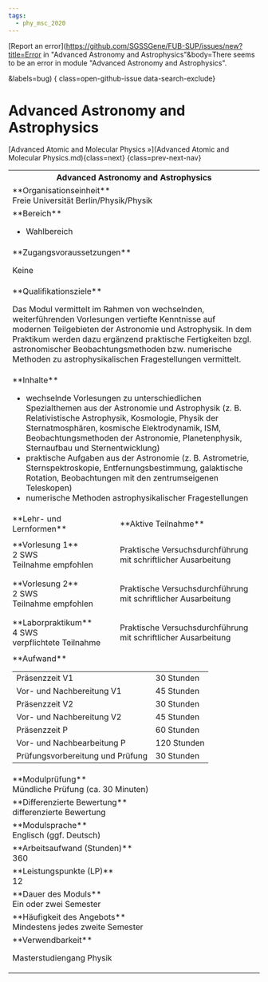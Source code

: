 ```yaml
---
tags:
  - phy_msc_2020
---
```

[Report an error](https://github.com/SGSSGene/FUB-SUP/issues/new?title=Error in "Advanced Astronomy and Astrophysics"&body=There seems to be an error in module "Advanced Astronomy and Astrophysics".

<Describe here a slightly more detailed description of what is wrong>&labels=bug)
{ class=open-github-issue data-search-exclude}

# Advanced Astronomy and Astrophysics


[Advanced Atomic and Molecular Physics »](Advanced Atomic and Molecular Physics.md){class=next}
{class=prev-next-nav}

<table markdown id="moduledesc">
<tr markdown class="moduledesc_head"><th colspan="2">Advanced Astronomy and Astrophysics </th></tr>
<tr markdown><td colspan="2">**Organisationseinheit**   <br>Freie Universität Berlin/Physik/Physik</td></tr>

<tr markdown><td colspan="2">**Bereich**<br>


- Wahlbereich

</td></tr>

<tr markdown><td colspan="2">**Zugangsvoraussetzungen** <br>

Keine


</td></tr>
<tr markdown><td colspan="2">**Qualifikationsziele**    <br>

Das Modul vermittelt im Rahmen von wechselnden, weiterführenden Vorlesungen
vertiefte Kenntnisse auf modernen Teilgebieten der Astronomie und
Astrophysik. In dem Praktikum werden dazu ergänzend praktische Fertigkeiten
bzgl. astronomischer Beobachtungsmethoden bzw. numerische Methoden zu
astrophysikalischen Fragestellungen vermittelt.


</td></tr>
<tr markdown><td colspan="2">**Inhalte**                <br>

- wechselnde Vorlesungen zu unterschiedlichen Spezialthemen aus der
  Astronomie und Astrophysik (z. B. Relativistische Astrophysik, Kosmologie,
  Physik der Sternatmosphären, kosmische Elektrodynamik, ISM,
  Beobachtungsmethoden der Astronomie, Planetenphysik, Sternaufbau und
  Sternentwicklung)
- praktische Aufgaben aus der Astronomie (z. B. Astrometrie,
  Sternspektroskopie, Entfernungsbestimmung, galaktische Rotation,
  Beobachtungen mit den zentrumseigenen Teleskopen)
- numerische Methoden astrophysikalischer Fragestellungen


</td></tr>

<tr markdown><td>**Lehr- und Lernformen**</td><td>**Aktive Teilnahme**</td></tr>
<tr markdown><td> **Vorlesung 1** <br>2 SWS <br> Teilnahme empfohlen</td><td>

Praktische Versuchsdurchführung mit schriftlicher Ausarbeitung
</td></tr>
<tr markdown><td> **Vorlesung 2** <br>2 SWS <br> Teilnahme empfohlen</td><td>

Praktische Versuchsdurchführung mit schriftlicher Ausarbeitung
</td></tr>
<tr markdown><td> **Laborpraktikum** <br>4 SWS <br> verpflichtete Teilnahme</td><td>

Praktische Versuchsdurchführung mit schriftlicher Ausarbeitung
</td></tr>
<tr markdown><td colspan="2">**Aufwand**                <br>
<table class="aufwand_table">
<tr><td>Präsenzzeit V1</td><td>30 Stunden</td></tr>
<tr><td>Vor- und Nachbereitung V1</td><td>45 Stunden</td></tr>
<tr><td>Präsenzzeit V2</td><td>30 Stunden</td></tr>
<tr><td>Vor- und Nachbereitung V2</td><td>45 Stunden</td></tr>
<tr><td>Präsenzzeit P</td><td>60 Stunden</td></tr>
<tr><td>Vor- und Nachbearbeitung P</td><td>120 Stunden</td></tr>
<tr><td>Prüfungsvorbereitung und Prüfung</td><td>30 Stunden</td></tr>
</table>

</td></tr>
<tr markdown><td colspan="2">**Modulprüfung**             <br>Mündliche Prüfung (ca. 30 Minuten)


</td></tr>
<tr markdown><td colspan="2">**Differenzierte Bewertung** <br>differenzierte Bewertung

</td></tr>
<tr markdown><td colspan="2">**Modulsprache**             <br>Englisch (ggf. Deutsch)</td></tr>
<tr markdown><td colspan="2">**Arbeitsaufwand (Stunden)** <br>360</td></tr>
<tr markdown><td colspan="2">**Leistungspunkte (LP)**     <br>12</td></tr>
<tr markdown><td colspan="2">**Dauer des Moduls**         <br>Ein oder zwei Semester</td></tr>
<tr markdown><td colspan="2">**Häufigkeit des Angebots**  <br>Mindestens jedes zweite Semester</td></tr>
<tr markdown><td colspan="2">**Verwendbarkeit**           <br>

Masterstudiengang Physik


</td></tr>

</table>
